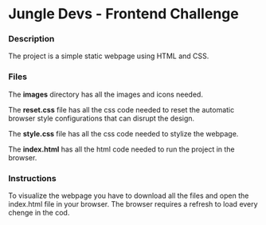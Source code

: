 <h1>Jungle Devs - Frontend Challenge </h1>
<h3>Description</h3>
<p>The project is a simple static webpage using HTML and CSS.</p>

<h3>Files</h3>
<p>The <strong>images</strong> directory has all the images and icons needed.</p>
<p>The <strong>reset.css</strong> file has all the css code needed to reset the automatic browser style configurations that can disrupt the design.</p>
<p>The <strong>style.css</strong> file has all the css code needed to stylize the webpage.</p>
<p>The <strong>index.html</strong> has all the html code needed to run the project in the browser.</p>

<h3>Instructions</h3>
<p>To visualize the webpage you have to download all the files and open the index.html file in your browser.
The browser requires a refresh to load every chenge in the cod.</p>

